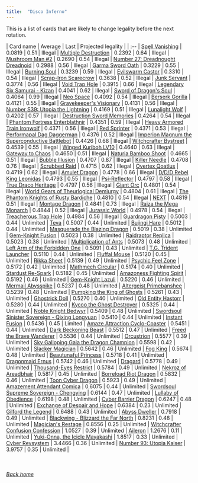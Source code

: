 ```yaml
---
title:  "Disco Inferno"
---
```


This is a list of cards that are likely to change legality before the next rotation.

| Card name | Average | Last | Projected legality |
| :-- |
[Spell Vanishing](https://db.ygoprodeck.com/card/?search=Spell%20Vanishing) | 0.0819 | 0.51 | Illegal |
[Multiple Destruction](https://db.ygoprodeck.com/card/?search=Multiple%20Destruction) | 0.2392 | 0.64 | Illegal |
[Mushroom Man #2](https://db.ygoprodeck.com/card/?search=Mushroom%20Man%20#2) | 0.2690 | 0.54 | Illegal |
[Number 27: Dreadnought Dreadnoid](https://db.ygoprodeck.com/card/?search=Number%2027:%20Dreadnought%20Dreadnoid) | 0.2988 | 0.56 | Illegal |
[Garma Sword Oath](https://db.ygoprodeck.com/card/?search=Garma%20Sword%20Oath) | 0.3229 | 0.55 | Illegal |
[Burning Soul](https://db.ygoprodeck.com/card/?search=Burning%20Soul) | 0.3239 | 0.59 | Illegal |
[Evilswarm Castor](https://db.ygoprodeck.com/card/?search=Evilswarm%20Castor) | 0.3310 | 0.54 | Illegal |
[Scrap-Iron Scarecrow](https://db.ygoprodeck.com/card/?search=Scrap-Iron%20Scarecrow) | 0.3638 | 0.52 | Illegal |
[Junk Servant](https://db.ygoprodeck.com/card/?search=Junk%20Servant) | 0.3774 | 0.56 | Illegal |
[Void Trap Hole](https://db.ygoprodeck.com/card/?search=Void%20Trap%20Hole) | 0.3915 | 0.66 | Illegal |
[Legendary Six Samurai - Kizan](https://db.ygoprodeck.com/card/?search=Legendary%20Six%20Samurai%20-%20Kizan) | 0.4041 | 0.62 | Illegal |
[Sword of Dragon's Soul](https://db.ygoprodeck.com/card/?search=Sword%20of%20Dragon's%20Soul) | 0.4064 | 0.99 | Illegal |
[Neo Space](https://db.ygoprodeck.com/card/?search=Neo%20Space) | 0.4092 | 0.54 | Illegal |
[Berserk Gorilla](https://db.ygoprodeck.com/card/?search=Berserk%20Gorilla) | 0.4121 | 0.55 | Illegal |
[Gravekeeper's Visionary](https://db.ygoprodeck.com/card/?search=Gravekeeper's%20Visionary) | 0.4131 | 0.56 | Illegal |
[Number S39: Utopia the Lightning](https://db.ygoprodeck.com/card/?search=Number%20S39:%20Utopia%20the%20Lightning) | 0.4169 | 0.51 | Illegal |
[Lunalight Wolf](https://db.ygoprodeck.com/card/?search=Lunalight%20Wolf) | 0.4202 | 0.57 | Illegal |
[Destruction Sword Memories](https://db.ygoprodeck.com/card/?search=Destruction%20Sword%20Memories) | 0.4264 | 0.54 | Illegal |
[Phantom Fortress Enterblathnir](https://db.ygoprodeck.com/card/?search=Phantom%20Fortress%20Enterblathnir) | 0.4351 | 0.59 | Illegal |
[Heavy Armored Train Ironwolf](https://db.ygoprodeck.com/card/?search=Heavy%20Armored%20Train%20Ironwolf) | 0.4371 | 0.56 | Illegal |
[Red Sprinter](https://db.ygoprodeck.com/card/?search=Red%20Sprinter) | 0.4371 | 0.53 | Illegal |
[Performapal Dag Daggerman](https://db.ygoprodeck.com/card/?search=Performapal%20Dag%20Daggerman) | 0.4376 | 0.52 | Illegal |
[Imperion Magnum the Superconductive Battlebot](https://db.ygoprodeck.com/card/?search=Imperion%20Magnum%20the%20Superconductive%20Battlebot) | 0.4426 | 0.68 | Illegal |
[Witchcrafter Bystreet](https://db.ygoprodeck.com/card/?search=Witchcrafter%20Bystreet) | 0.4539 | 0.55 | Illegal |
[Winged Kuriboh LV10](https://db.ygoprodeck.com/card/?search=Winged%20Kuriboh%20LV10) | 0.4640 | 0.63 | Illegal |
[Gateway to Chaos](https://db.ygoprodeck.com/card/?search=Gateway%20to%20Chaos) | 0.4650 | 0.51 | Illegal |
[Naturia Bamboo Shoot](https://db.ygoprodeck.com/card/?search=Naturia%20Bamboo%20Shoot) | 0.4665 | 0.51 | Illegal |
[Bubble Illusion](https://db.ygoprodeck.com/card/?search=Bubble%20Illusion) | 0.4707 | 0.87 | Illegal |
[Killer Needle](https://db.ygoprodeck.com/card/?search=Killer%20Needle) | 0.4708 | 0.76 | Illegal |
[Scrubbed Raid](https://db.ygoprodeck.com/card/?search=Scrubbed%20Raid) | 0.4715 | 0.62 | Illegal |
[Overtex Qoatlus](https://db.ygoprodeck.com/card/?search=Overtex%20Qoatlus) | 0.4719 | 0.62 | Illegal |
[Amulet Dragon](https://db.ygoprodeck.com/card/?search=Amulet%20Dragon) | 0.4778 | 0.66 | Illegal |
[D/D/D Rebel King Leonidas](https://db.ygoprodeck.com/card/?search=D/D/D%20Rebel%20King%20Leonidas) | 0.4793 | 0.55 | Illegal |
[Psi-Reflector](https://db.ygoprodeck.com/card/?search=Psi-Reflector) | 0.4797 | 0.58 | Illegal |
[True Draco Heritage](https://db.ygoprodeck.com/card/?search=True%20Draco%20Heritage) | 0.4797 | 0.56 | Illegal |
[Giant Orc](https://db.ygoprodeck.com/card/?search=Giant%20Orc) | 0.4801 | 0.54 | Illegal |
[World Gears of Theurlogical Demiurgy](https://db.ygoprodeck.com/card/?search=World%20Gears%20of%20Theurlogical%20Demiurgy) | 0.4804 | 0.61 | Illegal |
[The Phantom Knights of Rusty Bardiche](https://db.ygoprodeck.com/card/?search=The%20Phantom%20Knights%20of%20Rusty%20Bardiche) | 0.4810 | 0.54 | Illegal |
[NEXT](https://db.ygoprodeck.com/card/?search=NEXT) | 0.4819 | 0.51 | Illegal |
[Montage Dragon](https://db.ygoprodeck.com/card/?search=Montage%20Dragon) | 0.4841 | 0.73 | Illegal |
[Raiza the Mega Monarch](https://db.ygoprodeck.com/card/?search=Raiza%20the%20Mega%20Monarch) | 0.4844 | 0.52 | Illegal |
[Jurassic World](https://db.ygoprodeck.com/card/?search=Jurassic%20World) | 0.4978 | 0.54 | Illegal |
[Treacherous Trap Hole](https://db.ygoprodeck.com/card/?search=Treacherous%20Trap%20Hole) | 0.4984 | 0.56 | Illegal |
[Guardragon Pisty](https://db.ygoprodeck.com/card/?search=Guardragon%20Pisty) | 0.5003 | 0.44 | Unlimited |
[Teva](https://db.ygoprodeck.com/card/?search=Teva) | 0.5007 | 0.44 | Unlimited |
[Bujingi Hare](https://db.ygoprodeck.com/card/?search=Bujingi%20Hare) | 0.5012 | 0.44 | Unlimited |
[Masquerade the Blazing Dragon](https://db.ygoprodeck.com/card/?search=Masquerade%20the%20Blazing%20Dragon) | 0.5019 | 0.38 | Unlimited |
[Gem-Knight Fusion](https://db.ygoprodeck.com/card/?search=Gem-Knight%20Fusion) | 0.5023 | 0.38 | Unlimited |
[Raidraptor Replica](https://db.ygoprodeck.com/card/?search=Raidraptor%20Replica) | 0.5023 | 0.38 | Unlimited |
[Multiplication of Ants](https://db.ygoprodeck.com/card/?search=Multiplication%20of%20Ants) | 0.5073 | 0.48 | Unlimited |
[Left Arm of the Forbidden One](https://db.ygoprodeck.com/card/?search=Left%20Arm%20of%20the%20Forbidden%20One) | 0.5091 | 0.43 | Unlimited |
[T.G. Trident Launcher](https://db.ygoprodeck.com/card/?search=T.G.%20Trident%20Launcher) | 0.5110 | 0.44 | Unlimited |
[Fluffal Mouse](https://db.ygoprodeck.com/card/?search=Fluffal%20Mouse) | 0.5120 | 0.45 | Unlimited |
[Rikka Sheet](https://db.ygoprodeck.com/card/?search=Rikka%20Sheet) | 0.5139 | 0.49 | Unlimited |
[Psychic Feel Zone](https://db.ygoprodeck.com/card/?search=Psychic%20Feel%20Zone) | 0.5172 | 0.42 | Unlimited |
[Mathmech Circular](https://db.ygoprodeck.com/card/?search=Mathmech%20Circular) | 0.5174 | 0.40 | Unlimited |
[Stardust Re-Spark](https://db.ygoprodeck.com/card/?search=Stardust%20Re-Spark) | 0.5182 | 0.45 | Unlimited |
[Amazoness Fighting Spirit](https://db.ygoprodeck.com/card/?search=Amazoness%20Fighting%20Spirit) | 0.5192 | 0.46 | Unlimited |
[Gem-Knight Lazuli](https://db.ygoprodeck.com/card/?search=Gem-Knight%20Lazuli) | 0.5220 | 0.46 | Unlimited |
[Mermail Abysspike](https://db.ygoprodeck.com/card/?search=Mermail%20Abysspike) | 0.5237 | 0.48 | Unlimited |
[Altergeist Primebanshee](https://db.ygoprodeck.com/card/?search=Altergeist%20Primebanshee) | 0.5239 | 0.48 | Unlimited |
[Pumpking the King of Ghosts](https://db.ygoprodeck.com/card/?search=Pumpking%20the%20King%20of%20Ghosts) | 0.5261 | 0.43 | Unlimited |
[Ghostrick Doll](https://db.ygoprodeck.com/card/?search=Ghostrick%20Doll) | 0.5270 | 0.40 | Unlimited |
[Old Entity Hastorr](https://db.ygoprodeck.com/card/?search=Old%20Entity%20Hastorr) | 0.5280 | 0.44 | Unlimited |
[Kycoo the Ghost Destroyer](https://db.ygoprodeck.com/card/?search=Kycoo%20the%20Ghost%20Destroyer) | 0.5325 | 0.44 | Unlimited |
[Noble Knight Bedwyr](https://db.ygoprodeck.com/card/?search=Noble%20Knight%20Bedwyr) | 0.5409 | 0.48 | Unlimited |
[Swordsoul Sinister Sovereign - Qixing Longyuan](https://db.ygoprodeck.com/card/?search=Swordsoul%20Sinister%20Sovereign%20-%20Qixing%20Longyuan) | 0.5410 | 0.44 | Unlimited |
[Instant Fusion](https://db.ygoprodeck.com/card/?search=Instant%20Fusion) | 0.5436 | 0.45 | Limited |
[Amaze Attraction Cyclo-Coaster](https://db.ygoprodeck.com/card/?search=Amaze%20Attraction%20Cyclo-Coaster) | 0.5451 | 0.44 | Unlimited |
[Dark Beckoning Beast](https://db.ygoprodeck.com/card/?search=Dark%20Beckoning%20Beast) | 0.5512 | 0.47 | Unlimited |
[Freed the Brave Wanderer](https://db.ygoprodeck.com/card/?search=Freed%20the%20Brave%20Wanderer) | 0.5536 | 0.44 | Unlimited |
[Orcustrion](https://db.ygoprodeck.com/card/?search=Orcustrion) | 0.5577 | 0.39 | Unlimited |
[Sky Galloping Gaia the Dragon Champion](https://db.ygoprodeck.com/card/?search=Sky%20Galloping%20Gaia%20the%20Dragon%20Champion) | 0.5598 | 0.42 | Unlimited |
[Slacker Magician](https://db.ygoprodeck.com/card/?search=Slacker%20Magician) | 0.5642 | 0.46 | Unlimited |
[Fog King](https://db.ygoprodeck.com/card/?search=Fog%20King) | 0.5674 | 0.48 | Unlimited |
[Beautunaful Princess](https://db.ygoprodeck.com/card/?search=Beautunaful%20Princess) | 0.5718 | 0.41 | Unlimited |
[Dragonmaid Ernus](https://db.ygoprodeck.com/card/?search=Dragonmaid%20Ernus) | 0.5742 | 0.46 | Unlimited |
[Dragard](https://db.ygoprodeck.com/card/?search=Dragard) | 0.5778 | 0.49 | Unlimited |
[Thousand-Eyes Restrict](https://db.ygoprodeck.com/card/?search=Thousand-Eyes%20Restrict) | 0.5784 | 0.49 | Unlimited |
[Nekroz of Areadbhair](https://db.ygoprodeck.com/card/?search=Nekroz%20of%20Areadbhair) | 0.5817 | 0.45 | Unlimited |
[Borreload Riot Dragon](https://db.ygoprodeck.com/card/?search=Borreload%20Riot%20Dragon) | 0.5832 | 0.46 | Unlimited |
[Toon Cyber Dragon](https://db.ygoprodeck.com/card/?search=Toon%20Cyber%20Dragon) | 0.5923 | 0.49 | Unlimited |
[Amazement Attendant Comica](https://db.ygoprodeck.com/card/?search=Amazement%20Attendant%20Comica) | 0.6075 | 0.44 | Unlimited |
[Swordsoul Supreme Sovereign - Chengying](https://db.ygoprodeck.com/card/?search=Swordsoul%20Supreme%20Sovereign%20-%20Chengying) | 0.6144 | 0.47 | Unlimited |
[Lullaby of Obedience](https://db.ygoprodeck.com/card/?search=Lullaby%20of%20Obedience) | 0.6198 | 0.48 | Unlimited |
[Cyber Barrier Dragon](https://db.ygoprodeck.com/card/?search=Cyber%20Barrier%20Dragon) | 0.6247 | 0.48 | Unlimited |
[Exchange of Despair and Hope](https://db.ygoprodeck.com/card/?search=Exchange%20of%20Despair%20and%20Hope) | 0.6384 | 0.23 | Unlimited |
[Gilford the Legend](https://db.ygoprodeck.com/card/?search=Gilford%20the%20Legend) | 0.6488 | 0.43 | Unlimited |
[Abyss Dweller](https://db.ygoprodeck.com/card/?search=Abyss%20Dweller) | 0.7918 | 0.49 | Unlimited |
[Blackwing - Blizzard the Far North](https://db.ygoprodeck.com/card/?search=Blackwing%20-%20Blizzard%20the%20Far%20North) | 0.8231 | 0.48 | Unlimited |
[Magician's Restage](https://db.ygoprodeck.com/card/?search=Magician's%20Restage) | 0.8556 | 0.25 | Unlimited |
[Witchcrafter Confusion Confession](https://db.ygoprodeck.com/card/?search=Witchcrafter%20Confusion%20Confession) | 1.0527 | 0.39 | Unlimited |
[Aileron](https://db.ygoprodeck.com/card/?search=Aileron) | 1.2676 | 0.11 | Unlimited |
[Yuki-Onna, the Icicle Mayakashi](https://db.ygoprodeck.com/card/?search=Yuki-Onna,%20the%20Icicle%20Mayakashi) | 1.8517 | 0.33 | Unlimited |
[Cyber Revsystem](https://db.ygoprodeck.com/card/?search=Cyber%20Revsystem) | 3.4466 | 0.36 | Unlimited |
[Number 93: Utopia Kaiser](https://db.ygoprodeck.com/card/?search=Number%2093:%20Utopia%20Kaiser) | 3.9757 | 0.35 | Unlimited |

<br>

###### [Back home](index)